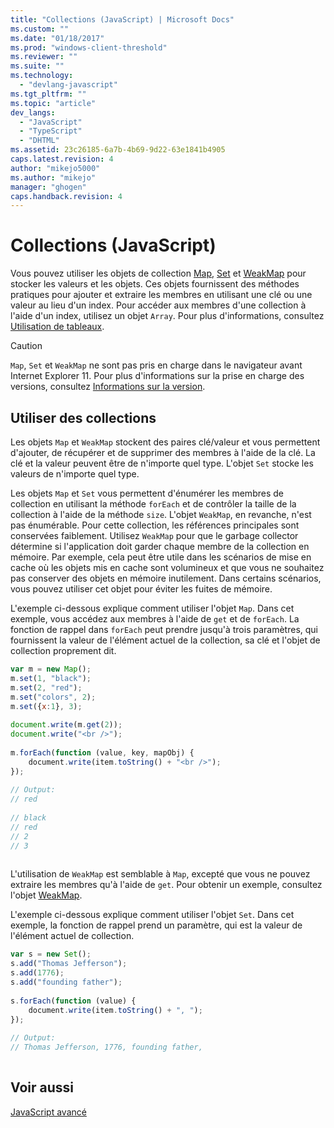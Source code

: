 ```yaml
---
title: "Collections (JavaScript) | Microsoft Docs"
ms.custom: ""
ms.date: "01/18/2017"
ms.prod: "windows-client-threshold"
ms.reviewer: ""
ms.suite: ""
ms.technology: 
  - "devlang-javascript"
ms.tgt_pltfrm: ""
ms.topic: "article"
dev_langs: 
  - "JavaScript"
  - "TypeScript"
  - "DHTML"
ms.assetid: 23c26185-6a7b-4b69-9d22-63e1841b4905
caps.latest.revision: 4
author: "mikejo5000"
ms.author: "mikejo"
manager: "ghogen"
caps.handback.revision: 4
---
```

# Collections (JavaScript)
Vous pouvez utiliser les objets de collection [Map](../../javascript/reference/map-object-javascript.md), [Set](../../javascript/reference/set-object-javascript.md) et [WeakMap](../../javascript/reference/weakmap-object-javascript.md) pour stocker les valeurs et les objets.  Ces objets fournissent des méthodes pratiques pour ajouter et extraire les membres en utilisant une clé ou une valeur au lieu d'un index.  Pour accéder aux membres d'une collection à l'aide d'un index, utilisez un objet `Array`.  Pour plus d'informations, consultez [Utilisation de tableaux](../../javascript/advanced/using-arrays-javascript.md).  
  
> [!CAUTION]
>  `Map`, `Set` et `WeakMap` ne sont pas pris en charge dans le navigateur avant Internet Explorer 11.  Pour plus d'informations sur la prise en charge des versions, consultez [Informations sur la version](../../javascript/reference/javascript-version-information.md).  
  
## Utiliser des collections  
 Les objets `Map` et `WeakMap` stockent des paires clé\/valeur et vous permettent d'ajouter, de récupérer et de supprimer des membres à l'aide de la clé.  La clé et la valeur peuvent être de n'importe quel type.  L'objet `Set` stocke les valeurs de n'importe quel type.  
  
 Les objets `Map` et `Set` vous permettent d'énumérer les membres de collection en utilisant la méthode `forEach` et de contrôler la taille de la collection à l'aide de la méthode `size`.  L'objet `WeakMap`, en revanche, n'est pas énumérable.  Pour cette collection, les références principales sont conservées faiblement.  Utilisez `WeakMap` pour que le garbage collector détermine si l'application doit garder chaque membre de la collection en mémoire.  Par exemple, cela peut être utile dans les scénarios de mise en cache où les objets mis en cache sont volumineux et que vous ne souhaitez pas conserver des objets en mémoire inutilement.  Dans certains scénarios, vous pouvez utiliser cet objet pour éviter les fuites de mémoire.  
  
 L'exemple ci\-dessous explique comment utiliser l'objet `Map`.  Dans cet exemple, vous accédez aux membres à l'aide de `get` et de `forEach`.  La fonction de rappel dans `forEach` peut prendre jusqu'à trois paramètres, qui fournissent la valeur de l'élément actuel de la collection, sa clé et l'objet de collection proprement dit.  
  
```javascript  
var m = new Map();  
m.set(1, "black");  
m.set(2, "red");  
m.set("colors", 2);  
m.set({x:1}, 3);  
  
document.write(m.get(2));  
document.write("<br />");  
  
m.forEach(function (value, key, mapObj) {  
    document.write(item.toString() + "<br />");  
});  
  
// Output:  
// red  
  
// black  
// red  
// 2  
// 3  
  
```  
  
 L'utilisation de `WeakMap` est semblable à `Map`, excepté que vous ne pouvez extraire les membres qu'à l'aide de `get`.  Pour obtenir un exemple, consultez l'objet [WeakMap](../../javascript/reference/weakmap-object-javascript.md).  
  
 L'exemple ci\-dessous explique comment utiliser l'objet `Set`.  Dans cet exemple, la fonction de rappel prend un paramètre, qui est la valeur de l'élément actuel de collection.  
  
```javascript  
var s = new Set();  
s.add("Thomas Jefferson");  
s.add(1776);  
s.add("founding father");  
  
s.forEach(function (value) {  
    document.write(item.toString() + ", ");  
});  
  
// Output:  
// Thomas Jefferson, 1776, founding father,  
  
```  
  
## Voir aussi  
 [JavaScript avancé](../../javascript/advanced/advanced-javascript.md)